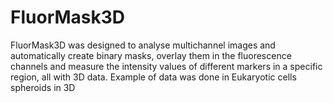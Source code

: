 # FluorMask3D
FluorMask3D was designed to analyse multichannel images and automatically create binary masks, overlay them in the fluorescence channels and measure the intensity values of different markers in a specific region, all with 3D data. Example of data was done in Eukaryotic cells spheroids in 3D
